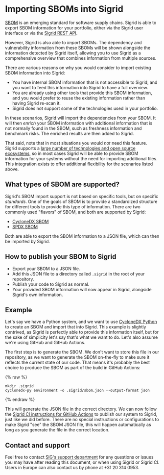 # Importing SBOMs into Sigrid

[SBOM](https://en.wikipedia.org/wiki/Software_supply_chain) is an emerging standard for software supply chains. Sigrid is able to export SBOM information for your portfolio, either via the Sigrid user interface or via the [Sigrid REST API](sigrid-api-documentation.md).

However, Sigrid is also able to *import* SBOMs. The dependency and vulnerability information from these SBOMs will be shown alongside the information detected by Sigrid itself, allowing you to use Sigrid as a comprehensive overview that combines information from multiple sources.

There are various reasons on why you would consider to import existing SBOM information into Sigrid:

- You have internal SBOM information that is not accessible to Sigrid, and you want to feed this information into Sigrid to have a full overview.
- You are already using other tools that provide this SBOM information, and you would prefer to reuse the existing information rather than having Sigrid re-scan it.
- Sigrid does not support some of the technologies used in your portfolio.

In these scenarios, Sigrid will import the dependencies from your SBOM. It will then *enrich* your SBOM information with additional information that is not normally found in the SBOM, such as freshness information and benchmark risks. The enriched results are then added to Sigrid.

That said, note that in most situations you would *not* need this feature. Sigrid supports a [large number of technologies and open source ecosystems](../reference/technology-support.md), so in most cases Sigrid will be able to provide SBOM information for your systems without the need for importing additional files. This integration exists to offer additional flexibility for the scenarios listed above.

## What types of SBOM are supported?

Sigrid's SBOM import support is not based on specific tools, but on specific *standards*. One of the goals of SBOM is to provide a standardized structure for different tools to provide this type of information. There are two commonly used "flavors" of SBOM, and both are supported by Sigrid:

- [CycloneDX SBOM](https://cyclonedx.org/capabilities/sbom/)
- [SPDX SBOM](https://github.com/opensbom-generator/spdx-sbom-generator)

Both are able to export the SBOM information to a JSON file, which can then be imported by Sigrid.

## How to publish your SBOM to Sigrid

- Export your SBOM to a JSON file.
- Add this JSON file to a directory called `.sigrid` in the root of your repository.
- Publish your code to Sigrid as normal.
- Your provided SBOM information will now appear in Sigrid, alongside Sigrid's own information.

## Example

Let's say we have a Python system, and we want to use [CycloneDX Python](https://github.com/CycloneDX/cyclonedx-python) to create an SBOM and import that into Sigrid. This example is slightly contrived, as Sigrid is perfectly able to provide this information itself, but for the sake of simplicity let's say that's what we want to do. Let's also assume we're using GitHub and GitHub Actions.

The first step is to generate the SBOM. We don't want to store this file in our repository, as we want to generate the SBOM on-the-fly to make sure it reflects the current state of our code. That means it's probably the best choice to produce the SBOM as part of the build in GitHub Actions:

{% raw %}
```
mkdir .sigrid
cyclonedx-py environment -o .sigrid/sbom.json --output-format json
```
{% endraw %}

This will generate the JSON file in the correct directory. We can now follow the [Sigrid CI instructions for GitHub Actions](../sigridci-integration/github-actions.md) to publish our system to Sigrid, just like we did before. There are no special instructions or configurations to make Sigrid "see" the SBOM JSON file, this will happen automatically as long as you generate the file in the correct location.

## Contact and support

Feel free to contact [SIG's support department](mailto:support@softwareimprovementgroup.com) for any questions or issues you may have after reading this document, or when using Sigrid or Sigrid CI. Users in Europe can also contact us by phone at +31 20 314 0953.
